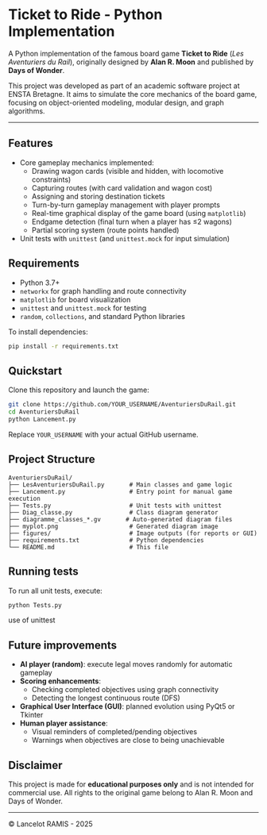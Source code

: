 
# Ticket to Ride - Python Implementation

A Python implementation of the famous board game **Ticket to Ride** (*Les Aventuriers du Rail*), originally designed by **Alan R. Moon** and published by **Days of Wonder**.

This project was developed as part of an academic software project at ENSTA Bretagne. It aims to simulate the core mechanics of the board game, focusing on object-oriented modeling, modular design, and graph algorithms.

---

## Features

- Core gameplay mechanics implemented:
  - Drawing wagon cards (visible and hidden, with locomotive constraints)
  - Capturing routes (with card validation and wagon cost)
  - Assigning and storing destination tickets
  - Turn-by-turn gameplay management with player prompts
  - Real-time graphical display of the game board (using `matplotlib`)
  - Endgame detection (final turn when a player has ≤2 wagons)
  - Partial scoring system (route points handled)
- Unit tests with `unittest` (and `unittest.mock` for input simulation)

## Requirements

- Python 3.7+
- `networkx` for graph handling and route connectivity
- `matplotlib` for board visualization
- `unittest` and `unittest.mock` for testing
- `random`, `collections`, and standard Python libraries

To install dependencies:

```bash
pip install -r requirements.txt
```

## Quickstart

Clone this repository and launch the game:

```bash
git clone https://github.com/YOUR_USERNAME/AventuriersDuRail.git
cd AventuriersDuRail
python Lancement.py
```

Replace `YOUR_USERNAME` with your actual GitHub username.

## Project Structure

```plaintext
AventuriersDuRail/
├── LesAventuriersDuRail.py       # Main classes and game logic
├── Lancement.py                  # Entry point for manual game execution
├── Tests.py                      # Unit tests with unittest
├── Diag_classe.py                # Class diagram generator
├── diagramme_classes_*.gv       # Auto-generated diagram files
├── myplot.png                    # Generated diagram image
├── figures/                      # Image outputs (for reports or GUI)
├── requirements.txt              # Python dependencies
└── README.md                     # This file
```

## Running tests

To run all unit tests, execute:

```bash
python Tests.py
```
use of unittest

## Future improvements

- **AI player (random)**: execute legal moves randomly for automatic gameplay
- **Scoring enhancements**:
  - Checking completed objectives using graph connectivity
  - Detecting the longest continuous route (DFS)
- **Graphical User Interface (GUI)**: planned evolution using PyQt5 or Tkinter
- **Human player assistance**:
  - Visual reminders of completed/pending objectives
  - Warnings when objectives are close to being unachievable

## Disclaimer

This project is made for **educational purposes only** and is not intended for commercial use. 
All rights to the original game belong to Alan R. Moon and Days of Wonder.

---

© Lancelot RAMIS - 2025
